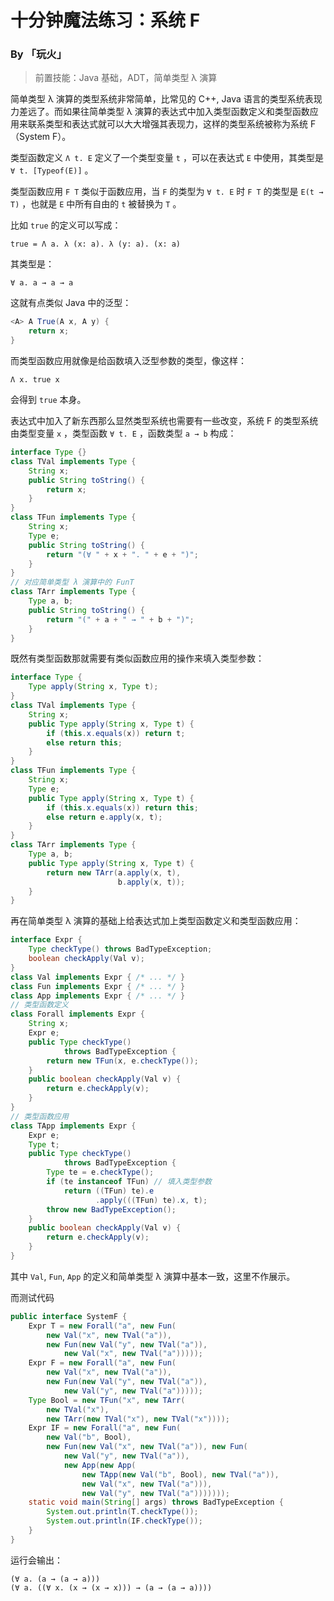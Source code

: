 # 十分钟魔法练习：系统 F

### By 「玩火」

> 前置技能：Java 基础，ADT，简单类型 λ 演算

简单类型 λ 演算的类型系统非常简单，比常见的 C++, Java 语言的类型系统表现力差远了。而如果往简单类型 λ 演算的表达式中加入类型函数定义和类型函数应用来联系类型和表达式就可以大大增强其表现力，这样的类型系统被称为系统 F （System F）。

类型函数定义 `Λ t. E` 定义了一个类型变量 `t` ，可以在表达式 `E` 中使用，其类型是 `∀ t. [Typeof(E)]` 。

类型函数应用 `F T` 类似于函数应用，当 `F` 的类型为 `∀ t. E` 时 `F T` 的类型是 `E(t → T)` ，也就是 `E` 中所有自由的 `t` 被替换为 `T` 。  

比如 `true` 的定义可以写成：

```
true = Λ a. λ (x: a). λ (y: a). (x: a)
```

其类型是：

```
∀ a. a → a → a
```

这就有点类似 Java 中的泛型：

```java
<A> A True(A x, A y) {
    return x;
}
```

而类型函数应用就像是给函数填入泛型参数的类型，像这样：

```
Λ x. true x
```

会得到 `true` 本身。

表达式中加入了新东西那么显然类型系统也需要有一些改变，系统 F 的类型系统由类型变量 `x` ，类型函数 `∀ t. E` ，函数类型 `a → b` 构成：

```java
interface Type {}
class TVal implements Type {
    String x;
    public String toString() {
        return x;
    }
}
class TFun implements Type {
    String x;
    Type e;
    public String toString() {
        return "(∀ " + x + ". " + e + ")";
    }
}
// 对应简单类型 λ 演算中的 FunT
class TArr implements Type {
    Type a, b;
    public String toString() {
        return "(" + a + " → " + b + ")";
    }
}
```

既然有类型函数那就需要有类似函数应用的操作来填入类型参数：

```java
interface Type {
    Type apply(String x, Type t);
}
class TVal implements Type {
    String x;
    public Type apply(String x, Type t) {
        if (this.x.equals(x)) return t;
        else return this;
    }
}
class TFun implements Type {
    String x;
    Type e;
    public Type apply(String x, Type t) {
        if (this.x.equals(x)) return this;
        else return e.apply(x, t);
    }
}
class TArr implements Type {
    Type a, b;
    public Type apply(String x, Type t) {
        return new TArr(a.apply(x, t), 
                        b.apply(x, t));
    }
}
```

再在简单类型 λ 演算的基础上给表达式加上类型函数定义和类型函数应用：

```java
interface Expr {
    Type checkType() throws BadTypeException;
    boolean checkApply(Val v);
}
class Val implements Expr { /* ... */ }
class Fun implements Expr { /* ... */ }
class App implements Expr { /* ... */ }
// 类型函数定义
class Forall implements Expr {
    String x;
    Expr e;
    public Type checkType() 
        	throws BadTypeException {
        return new TFun(x, e.checkType());
    }
    public boolean checkApply(Val v) {
        return e.checkApply(v);
    }
}
// 类型函数应用
class TApp implements Expr {
    Expr e;
    Type t;
    public Type checkType() 
        	throws BadTypeException {
        Type te = e.checkType();
        if (te instanceof TFun) // 填入类型参数
            return ((TFun) te).e
                   .apply(((TFun) te).x, t);
        throw new BadTypeException();
    }
    public boolean checkApply(Val v) {
        return e.checkApply(v);
    }
}
```

其中 `Val`, `Fun`, `App` 的定义和简单类型 λ 演算中基本一致，这里不作展示。

而测试代码

```java
public interface SystemF {
    Expr T = new Forall("a", new Fun(
        new Val("x", new TVal("a")),
        new Fun(new Val("y", new TVal("a")),
            new Val("x", new TVal("a")))));
    Expr F = new Forall("a", new Fun(
        new Val("x", new TVal("a")),
        new Fun(new Val("y", new TVal("a")),
            new Val("y", new TVal("a")))));
    Type Bool = new TFun("x", new TArr(
        new TVal("x"),
        new TArr(new TVal("x"), new TVal("x"))));
    Expr IF = new Forall("a", new Fun(
        new Val("b", Bool),
        new Fun(new Val("x", new TVal("a")), new Fun(
            new Val("y", new TVal("a")),
            new App(new App(
                new TApp(new Val("b", Bool), new TVal("a")),
                new Val("x", new TVal("a"))),
                new Val("y", new TVal("a")))))));
    static void main(String[] args) throws BadTypeException {
        System.out.println(T.checkType());
        System.out.println(IF.checkType());
    }
}
```

运行会输出：

```
(∀ a. (a → (a → a)))
(∀ a. ((∀ x. (x → (x → x))) → (a → (a → a))))
```

